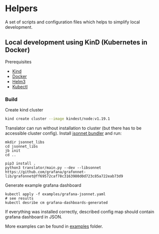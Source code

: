 # Helpers

A set of scripts and configuration files which helps to simplify local development.

## Local development using KinD (Kubernetes in Docker)

Prerequisites

* [Kind](https://kind.sigs.k8s.io/)
* [Docker](https://www.docker.com/)
* [Helm3](https://helm.sh/)
* [Kubectl](https://kubernetes.io/docs/tasks/tools/install-kubectl/)

### Build 

Create kind cluster
```bash
kind create cluster --image kindest/node:v1.19.1
```

Translator can run without installation to cluster (but there has to be accessible cluster config).
Install [jsonnet bundler](https://github.com/jsonnet-bundler/jsonnet-bundler) and run:
```
mkdir jsonnet_libs
cd jsonnet_libs
jb init
cd ..

pip3 install .
python3 translator/main.py --dev --libsonnet https://github.com/grafana/grafonnet-lib/grafonnet@ff69572caf78c3163980d0d723c85a722eab73d9
```

Generate example grafana dashboard
```
kubectl apply -f examples/grafana-jsonnet.yaml
# see results
kubectl desribe cm grafana-dashboards-generated
```
If everything was installed correctly, described config map should contain grafana dashboard in JSON.

More examples can be found in [examples](../examples) folder.
